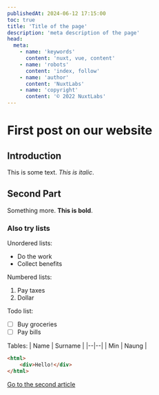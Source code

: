 ```yaml
---
publishedAt: 2024-06-12 17:15:00
toc: true
title: 'Title of the page'
description: 'meta description of the page'
head:
  meta:
    - name: 'keywords'
      content: 'nuxt, vue, content'
    - name: 'robots'
      content: 'index, follow'
    - name: 'author'
      content: 'NuxtLabs'
    - name: 'copyright'
      content: '© 2022 NuxtLabs'
---
```


# First post on our website
## Introduction 
This is some text. *This is italic*.

## Second Part
Something more. **This is bold**.

### Also try lists
Unordered lists:
 - Do the work
 - Collect benefits

Numbered lists:

 1. Pay taxes
 2. Dollar

Todo list:
 - [ ] Buy groceries
 - [ ] Pay bills

Tables:
| Name | Surname |
|--|--|
| Min | Naung |

```html
<html>
	<div>Hello!</div>
</html>
```

[Go to the second article](/blog/second)